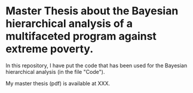 # Master Thesis about the Bayesian hierarchical analysis of a multifaceted program against extreme poverty.


In this repository, I have put the code that has been used for the Bayesian hierarchical analysis (in the file "Code").

My master thesis (pdf) is available at XXX.




